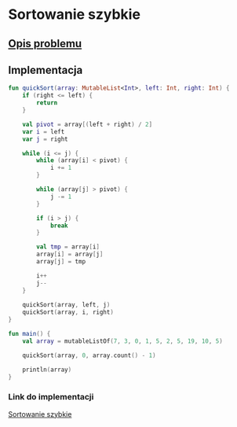 # Sortowanie szybkie

## [Opis problemu](../../../../algorithms/sorting/quick-sort.md)

## Implementacja

```kotlin
fun quickSort(array: MutableList<Int>, left: Int, right: Int) {
    if (right <= left) {
        return
    }

    val pivot = array[(left + right) / 2]
    var i = left
    var j = right

    while (i <= j) {
        while (array[i] < pivot) {
            i += 1
        }

        while (array[j] > pivot) {
            j -= 1
        }

        if (i > j) {
            break
        } 

        val tmp = array[i]
        array[i] = array[j]
        array[j] = tmp

        i++
        j--
    }
    
    quickSort(array, left, j)
    quickSort(array, i, right)
}

fun main() {
    val array = mutableListOf(7, 3, 0, 1, 5, 2, 5, 19, 10, 5)

    quickSort(array, 0, array.count() - 1)

    println(array)
}
```

### Link do implementacji

[Sortowanie szybkie](https://ideone.com/vwYIuK)